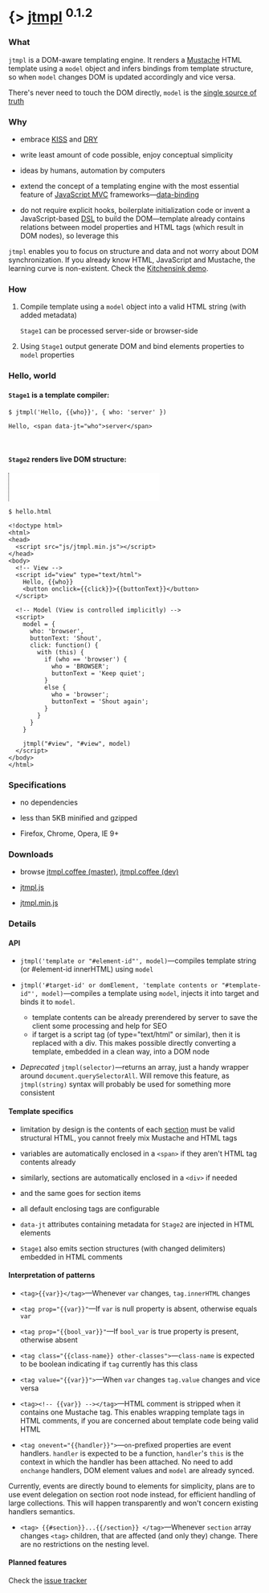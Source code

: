 <span>{></span> [jtmpl](/) <sup>0.1.2</sup>
==========================================


### What

`jtmpl` is a DOM-aware templating engine. It renders a [Mustache](http://mustache.github.io) HTML template using a `model` object and infers bindings from template structure, so when `model` changes DOM is updated accordingly and vice versa. 

There's never need to touch the DOM directly, `model` is the [single source of truth](http://en.wikipedia.org/wiki/Single_Source_of_Truth)



### Why

* embrace [KISS](http://en.wikipedia.org/wiki/Keep_it_simple) and [DRY](http://en.wikipedia.org/wiki/Don't_repeat_yourself)

* write least amount of code possible, enjoy conceptual simplicity

* ideas by humans, automation by computers

* extend the concept of a templating engine with the most essential feature of [JavaScript MVC](http://www.infoq.com/research/top-javascript-mvc-frameworks) frameworks&mdash;[data-binding](http://en.wikipedia.org/wiki/Data_binding)

* do not require explicit hooks, boilerplate initialization code or invent a JavaScript-based [DSL](http://en.wikipedia.org/wiki/Domain-specific_language) to build the DOM&mdash;template already contains relations between model properties and HTML tags (which result in DOM nodes), so leverage this

`jtmpl` enables you to focus on structure and data and not worry about DOM synchronization. If you already know HTML, JavaScript and Mustache, the learning curve is non-existent. Check the [Kitchensink demo](kitchensink.html).




### How

1. Compile template using a `model` object into a valid HTML string (with added metadata)

    `Stage1` can be processed server-side or browser-side

2. Using `Stage1` output generate DOM and bind elements properties to `model` properties 




### Hello, world


#### `Stage1` is a template compiler:
    

    $ jtmpl('Hello, {{who}}', { who: 'server' })

    Hello, <span data-jt="who">server</span>


 
<br>

#### `Stage2` renders live DOM structure:

<iframe src="hello.html" style="border:0; border-left:1px dotted black; height:4em"></iframe>


    $ hello.html

    <!doctype html>
    <html>
    <head>
      <script src="js/jtmpl.min.js"></script>
    </head>
    <body>
      <!-- View -->
      <script id="view" type="text/html">
        Hello, {{who}}
        <button onclick={{click}}>{{buttonText}}</button>
      </script>

      <!-- Model (View is controlled implicitly) -->
      <script>
        model = {
          who: 'browser',
          buttonText: 'Shout',
          click: function() {
            with (this) {
              if (who == 'browser') {
                who = 'BROWSER'; 
                buttonText = 'Keep quiet';
              }
              else {
                who = 'browser'; 
                buttonText = 'Shout again';
              } 
            }
          }
        }

        jtmpl("#view", "#view", model)
      </script>
    </body>
    </html>





### Specifications

* no dependencies

* less than 5KB minified and gzipped

* Firefox, Chrome, Opera, IE 9+




### Downloads

* browse [jtmpl.coffee (master)](https://github.com/atmin/jtmpl/blob/master/src/coffee/jtmpl.coffee), [jtmpl.coffee (dev)](https://github.com/atmin/jtmpl/blob/dev/src/coffee/jtmpl.coffee)

* [jtmpl.js](js/jtmpl.js)

* [jtmpl.min.js](js/jtmpl.min.js)





### Details

#### API

* `jtmpl('template or "#element-id"', model)`&mdash;compiles template string (or #element-id innerHTML) using `model`

* `jtmpl('#target-id' or domElement, 'template contents or "#template-id"', model)`&mdash;compiles a template using `model`, injects it into target and binds it to `model`. 
    * template contents can be already prerendered by server to save the client some processing and help for SEO
    * if target is a script tag (of type="text/html" or similar), then it is replaced with a div. This makes possible directly converting a template, embedded in a clean way, into a DOM node

* _Deprecated_ `jtmpl(selector)`&mdash;returns an array, just a handy wrapper around `document.querySelectorAll`. Will remove this feature, as `jtmpl(string)` syntax will probably be used for something more consistent





#### Template specifics

* limitation by design is the contents of each [section](http://mustache.github.io/mustache.5.html) must be valid structural HTML, you cannot freely mix Mustache and HTML tags

* variables are automatically enclosed in a `<span>` if they aren't HTML tag contents already

* similarly, sections are automatically enclosed in a `<div>` if needed

* and the same goes for section items

* all default enclosing tags are configurable

* `data-jt` attributes containing metadata for `Stage2` are injected in HTML elements

* `Stage1` also emits section structures (with changed delimiters) embedded in HTML comments




#### Interpretation of patterns

* `<tag>{{var}}</tag>`&mdash;Whenever `var` changes, `tag.innerHTML` changes

* `<tag prop="{{var}}"`&mdash;If `var` is null property is absent, otherwise equals `var`

* `<tag prop="{{bool_var}}"`&mdash;If `bool_var` is true property is present, otherwise absent

* `<tag class="{{class-name}} other-classes">`&mdash;`class-name` is expected to be boolean indicating if `tag` currently has this class

* `<tag value="{{var}}">`&mdash;When `var` changes `tag.value` changes and vice versa

* `<tag><!-- {{var}} --></tag>`&mdash;HTML comment is stripped when it contains one Mustache tag. This enables wrapping template tags in HTML comments, if you are concerned about template code being valid HTML

* `<tag onevent="{{handler}}">`&mdash;`on`-prefixed properties are event handlers. `handler` is expected to be a function, `handler`'s `this` is the context in which the handler has been attached. No need to add `onchange` handlers, DOM element values and `model` are already synced.

 Currently, events are directly bound to elements for simplicity, plans are to use event delegation on section root node instead, for efficient handling of large collections. This will happen transparently and won't concern existing handlers semantics.

* `<tag> {{#section}}...{{/section}} </tag>`&mdash;Whenever `section` array changes `<tag>` children, that are affected (and only they) change. There are no restrictions on the nesting level.



#### Planned features

Check the [issue tracker](https://github.com/atmin/jtmpl/issues)